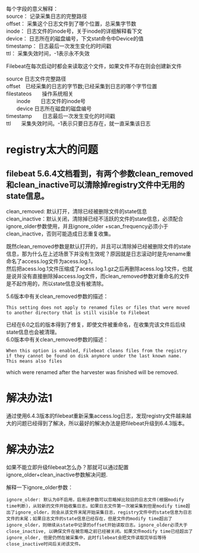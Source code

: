 每个字段的意义解释：  
source： 记录采集日志的完整路径  
offset： 采集这个日志文件到了哪个位置，总采集字节数  
inode： 日志文件的inode号，关于inode的详细解释看下文  
device： 日志所在的磁盘编号，下文stat命令中Device的值  
timestamp： 日志最后一次发生变化的时间戳  
ttl： 采集失效时间，-1表示永不失效  

Filebeat在每次启动时都会来读取这个文件，如果文件不存在则会创建新文件  

source 日志文件完整路径  
offset　已经采集的日志的字节数;已经采集到日志的哪个字节位置  
filestateos　　操作系统相关  
　　inode　　日志文件的inode号  
　　device    日志所在磁盘的磁盘编号  
timestamp　　日志最后一次发生变化的时间戳  
ttl　　采集失效时间。-1表示只要日志存在，就一直采集该日志  

# registry太大的问题

## filebeat 5.6.4文档看到，有两个参数clean_removed和clean_inactive可以清除掉registry文件中无用的state信息。
clean_removed: 默认打开，清除已经被删除文件的state信息  
clean_inactive：默认关闭，清除掉已经不活跃的文件的state信息，必须配合ignore_older参数使用，并且ignore_older +scan_frequency必须小于clean_inactive，否则可能造成日志重复收集。  

既然clean_removed参数是默认打开的，并且可以清除掉已经被删除文件的state信息，那为什么在上述场景下并没有生效呢？原因就是日志滚动时是先rename重命名了access.log文件为acess.log.1，   
然后把acess.log.1文件压缩成了acess.log.1.gz之后再删除acess.log.1文件，也就是说并没有直接删除掉access.log文件，而clean_removed参数对重命名的文件是不起作用的，所以state信息没有被清除。  

5.6版本中有关clean_removed参数的描述：    

    This setting does not apply to renamed files or files that were moved to another directory that is still visible to Filebeat
  
 已经在6.0之后的版本得到了修复，即使文件被重命名，在收集完该文件后后续state信息也会被清理。  
6.0版本中有关clean_removed参数的描述：  

    When this option is enabled, Filebeat cleans files from the registry if they cannot be found on disk anymore under the last known name. This means also files
which were renamed after the harvester was finished will be removed.


# 解决办法1
通过使用6.4.3版本的filebeat重新采集access.log日志，发现registry文件越来越大的问题已经得到了解决，所以最好的解决办法是把filebeat升级到6.4.3版本。

# 解决办法2
如果不能立即升级filebeat怎么办？那就可以通过配置ignore_older+clean_inactive参数解决问题.

解释一下ignore_older参数：  

    ignore_older: 默认为0不启用，启用该参数可以忽略掉比较旧的日志文件(根据modify time判断)，从较新的文件开始收集日志。如果日志文件第一次被采集到但是modify time超出了ignore_older，则会从该文件末尾开始采集日志，registry文件中的state信息为日志文件的末尾；如果日志文件的state信息已经存在，但是文件的modify time超出了ignore_older，则继续从state中记录的offset开始读取日志。ignore_older必须大于close_inactive, 以确保文件在被忽略之前已经被关闭。如果文件modify time已经超出了ignore_older, 但是仍然在被采集中，此时filebeat会把文件读取完毕后等待close_inactive时间后关闭该文件。
